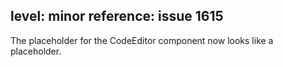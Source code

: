 level: minor
reference: issue 1615
---
The placeholder for the CodeEditor component now looks like a placeholder.
